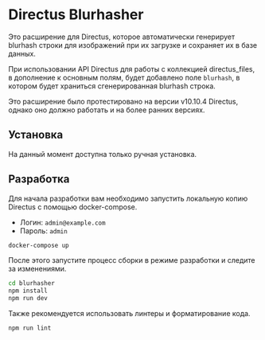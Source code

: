 # Directus Blurhasher

Это расширение для Directus, которое автоматически генерирует blurhash строки для изображений при их загрузке и сохраняет их в базе данных.

При использовании API Directus для работы с коллекцией directus_files, в дополнение к основным полям, будет добавлено поле `blurhash`, в котором будет храниться сгенерированная blurhash строка.

Это расширение было протестировано на версии v10.10.4 Directus, однако оно должно работать и на более ранних версиях.

## Установка

На данный момент доступна только ручная установка.

## Разработка

Для начала разработки вам необходимо запустить локальную копию Directus с помощью docker-compose.

* Логин: `admin@example.com`
* Пароль: `admin`

```bash
docker-compose up
```

После этого запустите процесс сборки в режиме разработки и следите за изменениями.

```bash
cd blurhasher
npm install
npm run dev
```

Также рекомендуется использовать линтеры и форматирование кода.

```bash
npm run lint
```